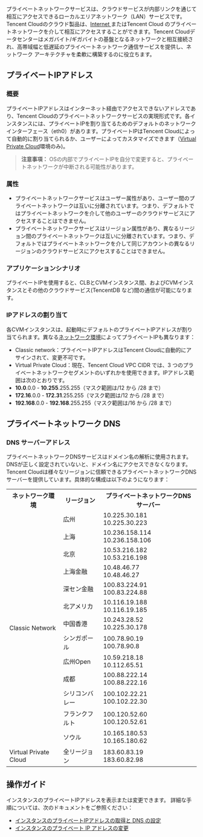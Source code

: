 プライベートネットワークサービスは、クラウドサービスが内部リンクを通じて相互にアクセスできるローカルエリアネットワーク（LAN）サービスです。Tencent Cloudのクラウド製品は、[Internet ](doc/product/213/5224)またはTencent Cloud のプライベートネットワークを介して相互にアクセスすることができます。Tencent Cloudデータセンターはメガバイト/ギガバイトの基盤となるネットワークと相互接続され、高帯域幅と低遅延のプライベートネットワーク通信サービスを提供し、ネットワーク アーキテクチャを柔軟に構築するのに役立ちます。

## プライベートIPアドレス
### 概要
プライベートIPアドレスはインターネット経由でアクセスできないアドレスであり、Tencent Cloudのプライベートネットワークサービスの実現形式です。各インスタンスには、プライベートIPを割り当てるためのデフォルトのネットワークインターフェース（eth0）があります。プライベートIPはTencent Cloudによって自動的に割り当てられるか、ユーザーによってカスタマイズできます（[Virtual Private Cloud](/doc/product/215/4927)環境のみ)。
>**注意事項：**
> OSの内部でプライベートIPを自分で変更すると、プライベートネットワークが中断される可能性があります。

### 属性
 - プライベートネットワークサービスはユーザー属性があり、ユーザー間のプライベートネットワークは互いに分離されています。つまり、デフォルトではプライベートネットワークを介して他のユーザーのクラウドサービスにアクセスすることはできません。
 - プライベートネットワークサービスはリージョン属性があり、異なるリージョン間のプライベートネットワークは互いに分離されています。つまり、デフォルトではプライベートネットワークを介して同じアカウントの異なるリージョンのクラウドサービスにアクセスすることはできません。

### アプリケーションシナリオ
プライベートIPを使用すると、CLBとCVMインスタンス間、およびCVMインスタンスとその他のクラウドサービス(TencentDB など)間の通信が可能になります。

### IPアドレスの割り当て
各CVMインスタンスは、起動時にデフォルトのプライベートIPアドレスが割り当てられます。異なる[ネットワーク環境](/doc/product/213/5227)によってプライベートIPも異なります：
 - Classic network：プライベートIPアドレスはTencent Cloudに自動的にアサインされて、変更不可です。
 - Virtual Private Cloud：現在、Tencent Cloud VPC CIDR では、3 つのプライベートネットワークセグメントのいずれかを使用できます。IPアドレス範囲は次のとおりです。
  - **10.0**.0.0 - **10.255**.255.255（マスク範囲は/12 から /28 まで）
  - **172.16**.0.0 - **172.31**.255.255（マスク範囲は/12 から /28 まで）
  - **192.168**.0.0 - **192.168**.255.255（マスク範囲は/16 から /28 まで）
  
## プライベートネットワーク DNS 
### DNS サーバーアドレス
プライベートネットワークDNSサービスはドメイン名の解析に使用されます。 DNSが正しく設定されていないと、ドメイン名にアクセスできなくなります。
Tencent Cloudは様々なリージョンに信頼できるプライベートネットワークDNSサーバーを提供しています。具体的な構成は以下のようになります：
<table><tbody>
<tr><th>ネットワーク環境</th><th>リージョン</th><th>プライベートネットワークDNSサーバー</th></tr>
<tr><td rowspan="13">Classic Network</td><td>広州</td><td>10.225.30.181<br>10.225.30.223</td></tr>
<tr><td>上海</td><td>10.236.158.114<br>10.236.158.106</td></tr>
<tr><td>北京</td><td>10.53.216.182<br>10.53.216.198</td></tr>
<tr><td>上海金融</td><td>10.48.46.77<br>10.48.46.27</td></tr>
<tr><td>深セン金融</td><td>100.83.224.91<br>100.83.224.88</td></tr>
<tr><td>北アメリカ</td><td>10.116.19.188<br>10.116.19.185</td></tr>
<tr><td>中国香港</td><td>10.243.28.52<br>10.225.30.178</td></tr>
<tr><td>シンガポール</td><td>100.78.90.19<br>100.78.90.8</td></tr>
<tr><td>広州Open</td><td>10.59.218.18<br>10.112.65.51</td></tr>
<tr><td>成都</td><td>100.88.222.14<br>100.88.222.16</td></tr>
<tr><td>シリコンバレー</td><td>100.102.22.21<br>100.102.22.30</td></tr>
<tr><td>フランクフルト</td><td>100.120.52.60<br>100.120.52.61</td></tr>
<tr><td>ソウル</td><td>10.165.180.53<br>10.165.180.62</td></tr>
<tr><td>Virtual Private Cloud</td><td>全リージョン</td><td>183.60.83.19<br>183.60.82.98</td></tr>
</tbody>
</table>

## 操作ガイド
インスタンスのプライベートIPアドレスを表示または変更できます。 詳細な手順については、次のドキュメントをご参照ください：
- [インスタンスのプライベートIPアドレスの取得と DNS の設定](https://intl.cloud.tencent.com/document/product/213/17941)
- [インスタンスのプライベート IP アドレスの変更](https://intl.cloud.tencent.com/document/product/213/16561)
